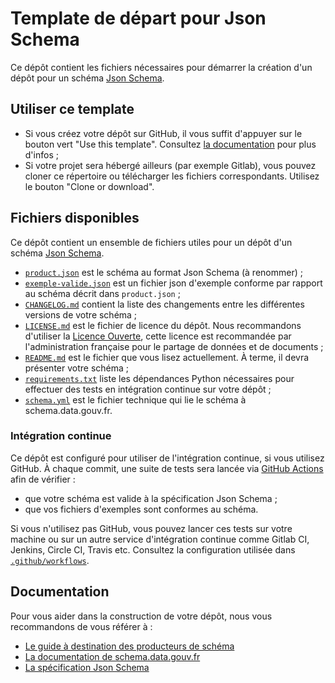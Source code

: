 # Template de départ pour Json Schema

Ce dépôt contient les fichiers nécessaires pour démarrer la création d'un dépôt pour un schéma [Json Schema](https://json-schema.org/).

## Utiliser ce template

- Si vous créez votre dépôt sur GitHub, il vous suffit d'appuyer sur le bouton vert "Use this template". Consultez [la documentation](https://help.github.com/en/github/creating-cloning-and-archiving-repositories/creating-a-repository-from-a-template) pour plus d'infos ;
- Si votre projet sera hébergé ailleurs (par exemple Gitlab), vous pouvez cloner ce répertoire ou télécharger les fichiers correspondants. Utilisez le bouton "Clone or download".

## Fichiers disponibles

Ce dépôt contient un ensemble de fichiers utiles pour un dépôt d'un schéma [Json Schema](https://json-schema.org/).

- [`product.json`](product.json) est le schéma au format Json Schema (à renommer) ;
- [`exemple-valide.json`](exemple-valide.json) est un fichier json d'exemple conforme par rapport au schéma décrit dans `product.json`  ;
- [`CHANGELOG.md`](CHANGELOG.md) contient la liste des changements entre les différentes versions de votre schéma ;
- [`LICENSE.md`](LICENSE.md) est le fichier de licence du dépôt. Nous recommandons d'utiliser la [Licence Ouverte](https://www.etalab.gouv.fr/licence-ouverte-open-licence), cette licence est recommandée par l'administration française pour le partage de données et de documents ;
- [`README.md`](README.md) est le fichier que vous lisez actuellement. À terme, il devra présenter votre schéma ;
- [`requirements.txt`](requirements.txt) liste les dépendances Python nécessaires pour effectuer des tests en intégration continue sur votre dépôt ;
- [`schema.yml`](schema.yml) est le fichier technique qui lie le schéma à schema.data.gouv.fr.

### Intégration continue

Ce dépôt est configuré pour utiliser de l'intégration continue, si vous utilisez GitHub. À chaque commit, une suite de tests sera lancée via [GitHub Actions](https://github.com/features/actions) afin de vérifier :

- que votre schéma est valide à la spécification Json Schema ;
- que vos fichiers d'exemples sont conformes au schéma.

Si vous n'utilisez pas GitHub, vous pouvez lancer ces tests sur votre machine ou sur un autre service d'intégration continue comme Gitlab CI, Jenkins, Circle CI, Travis etc. Consultez la configuration utilisée dans [`.github/workflows`](.github/workflows).


## Documentation

Pour vous aider dans la construction de votre dépôt, nous vous recommandons de vous référer à :

- [Le guide à destination des producteurs de schéma](https://guides.data.gouv.fr/guides-open-data/guide-qualite/maitriser-les-schemas-de-donnees)
- [La documentation de schema.data.gouv.fr](https://schema.data.gouv.fr)
- [La spécification Json Schema](https://json-schema.org/)